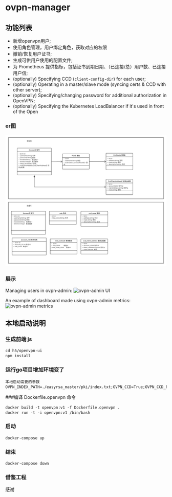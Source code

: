 # ovpn-manager

## 功能列表

* 新增openvpn用户;
* 使用角色管理，用户绑定角色，获取对应的权限
* 撤销/恢复用户证书;
* 生成可供用户使用的配置文件;
* 为 Prometheus 提供指标，包括证书到期日期、（已连接/总）用户数、已连接用户信;
* (optionally) Specifying CCD (`client-config-dir`) for each user;
* (optionally) Operating in a master/slave mode (syncing certs & CCD with other server);
* (optionally) Specifying/changing password for additional authorization in OpenVPN;
* (optionally) Specifying the Kubernetes LoadBalancer if it's used in front of the Open

### er图

![ovpn-admin UI](img/openvpn.png)

### 展示

Managing users in ovpn-admin:
![ovpn-admin UI](img/ovpn-admin-users.png)

An example of dashboard made using ovpn-admin metrics:
![ovpn-admin metrics](img/ovpn-admin-metrics.png)

## 本地启动说明
### 生成前端 js
```shell
cd h5/openvpn-ui
npm install
```
### 运行go项目增加环境变了
```shell
本地启动需要的参数
OVPN_INDEX_PATH=./easyrsa_master/pki/index.txt;OVPN_CCD=True;OVPN_CCD_PATH=./ccd_master;OVPN_AUTH=true;EASYRSA_PATH=./easyrsa_master;DB_PATH=./easyrsa_master/openvpn.db
```

###编译 Dockerfile.openvpn 命令
```shell
docker build -t openvpn:v1 -f Dockerfile.openvpn .
docker run -t -i openvpn:v1 /bin/bash
```

### 启动
```shell
docker-compose up
```

### 结束
```shell
docker-compose down
```

### 借鉴工程
感谢
